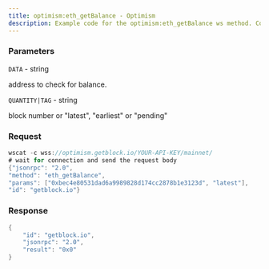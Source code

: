 ```yaml
---
title: optimism:eth_getBalance - Optimism
description: Example code for the optimism:eth_getBalance ws method. Сomplete guide on how to use optimism:eth_getBalance ws in GetBlock.io Web3 documentation.
---
```


### Parameters


`DATA` - string

address to check for balance.

`QUANTITY|TAG` - string

block number or "latest", "earliest" or "pending"

### Request

``` java
wscat -c wss://optimism.getblock.io/YOUR-API-KEY/mainnet/ 
# wait for connection and send the request body 
{"jsonrpc": "2.0",
"method": "eth_getBalance",
"params": ["0xbec4e80531dad6a9989828d174cc2878b1e3123d", "latest"],
"id": "getblock.io"}
```

###  Response

``` java
{
    "id": "getblock.io",
    "jsonrpc": "2.0",
    "result": "0x0"
}
```


